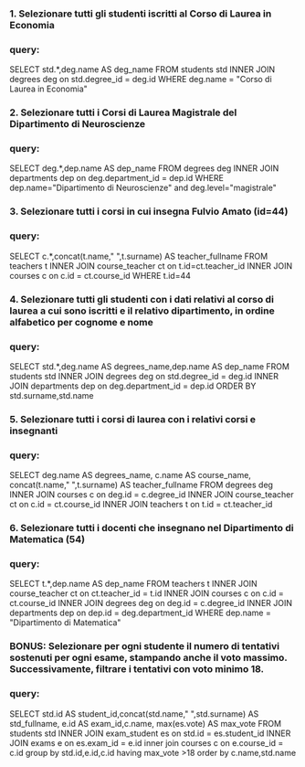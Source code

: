 ### 1. Selezionare tutti gli studenti iscritti al Corso di Laurea in Economia

### query:

SELECT std.\*,deg.name AS deg_name
FROM students std
INNER JOIN degrees deg on std.degree_id = deg.id
WHERE deg.name = "Corso di Laurea in Economia"

### 2. Selezionare tutti i Corsi di Laurea Magistrale del Dipartimento di Neuroscienze

### query:

SELECT deg.\*,dep.name AS dep_name
FROM degrees deg
INNER JOIN departments dep on deg.department_id = dep.id
WHERE dep.name="Dipartimento di Neuroscienze" and deg.level="magistrale"

### 3. Selezionare tutti i corsi in cui insegna Fulvio Amato (id=44)

### query:

SELECT c.\*,concat(t.name," ",t.surname) AS teacher_fullname
FROM teachers t
INNER JOIN course_teacher ct on t.id=ct.teacher_id
INNER JOIN courses c on c.id = ct.course_id
WHERE t.id=44

### 4. Selezionare tutti gli studenti con i dati relativi al corso di laurea a cui sono iscritti e il relativo dipartimento, in ordine alfabetico per cognome e nome

### query:

SELECT std.\*,deg.name AS degrees_name,dep.name AS dep_name
FROM students std
INNER JOIN degrees deg on std.degree_id = deg.id
INNER JOIN departments dep on deg.department_id = dep.id
ORDER BY std.surname,std.name

### 5. Selezionare tutti i corsi di laurea con i relativi corsi e insegnanti

### query:

SELECT deg.name AS degrees_name, c.name AS course_name, concat(t.name," ",t.surname) AS teacher_fullname
FROM degrees deg
INNER JOIN courses c on deg.id = c.degree_id
INNER JOIN course_teacher ct on c.id = ct.course_id
INNER JOIN teachers t on t.id = ct.teacher_id

### 6. Selezionare tutti i docenti che insegnano nel Dipartimento di Matematica (54)

### query:

SELECT t.\*,dep.name AS dep_name
FROM teachers t
INNER JOIN course_teacher ct on ct.teacher_id = t.id
INNER JOIN courses c on c.id = ct.course_id
INNER JOIN degrees deg on deg.id = c.degree_id
INNER JOIN departments dep on dep.id = deg.department_id
WHERE dep.name = "Dipartimento di Matematica"

### BONUS: Selezionare per ogni studente il numero di tentativi sostenuti per ogni esame, stampando anche il voto massimo. Successivamente, filtrare i tentativi con voto minimo 18.

### query:

SELECT std.id AS student_id,concat(std.name," ",std.surname) AS std_fullname, e.id AS exam_id,c.name, max(es.vote) AS max_vote
FROM students std
INNER JOIN exam_student es on std.id = es.student_id
INNER JOIN exams e on es.exam_id = e.id
inner join courses c on e.course_id = c.id
group by std.id,e.id,c.id
having max_vote >18
order by c.name,std.name
